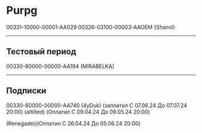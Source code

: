 # Purpg
00331-10000-00001-AA029
00326-03100-00003-AAOEM {Shamil}

-------
Тестовый период 
-------
00330-80000-00000-AA194 (MIRABELKA)


-------
Подписки
-------
00330-80000-00000-AA740 (4yDuk) (заплатил C 07.06.24 До 07.07.24  20:00) 
 (altilted) (Оплатил C 09.04.24 До 09.05.24  20:00) 

(Renegade)((Оплатил C 26.04.24 До 05.06.24  20:00)


